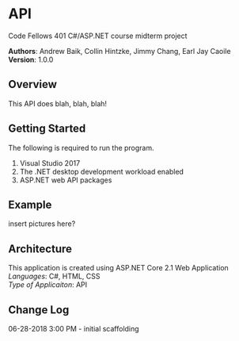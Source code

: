 # API
 Code Fellows 401 C#/ASP.NET course midterm project

**Authors**: Andrew Baik, Collin Hintzke, Jimmy Chang, Earl Jay Caoile <br />
**Version**: 1.0.0

## Overview
This API does blah, blah, blah!

## Getting Started
The following is required to run the program.
1. Visual Studio 2017 
2. The .NET desktop development workload enabled
3. ASP.NET web API packages

## Example
insert pictures here?

## Architecture
This application is created using ASP.NET Core 2.1 Web Application <br />
*Languages*: C#, HTML, CSS <br />
*Type of Applicaiton*: API <br />

## Change Log
06-28-2018 3:00 PM - initial scaffolding <br />
